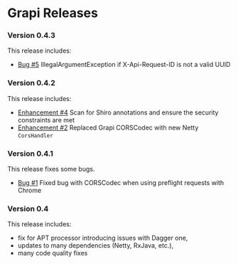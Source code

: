 # Grapi Releases #
                 
### Version 0.4.3 ###

This release includes:

* [Bug #5](https://github.com/kalixia/Grapi/issues/5) IllegalArgumentException if X-Api-Request-ID is not a valid UUID

### Version 0.4.2 ###

This release includes:

* [Enhancement #4](https://github.com/kalixia/Grapi/issues/4) Scan for Shiro annotations and ensure the security constraints are met
* [Enhancement #2](https://github.com/kalixia/Grapi/issues/2) Replaced Grapi CORSCodec with new Netty ``` CorsHandler ```

### Version 0.4.1 ###

This release fixes some bugs.

* [Bug #1](https://github.com/kalixia/Grapi/issues/1) Fixed bug with CORSCodec when using preflight requests with Chrome

### Version 0.4  ###

This release includes:

* fix for APT processor introducing issues with Dagger one,
* updates to many dependencies (Netty, RxJava, etc.),
* many code quality fixes
